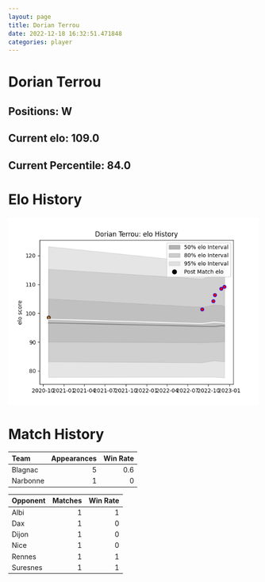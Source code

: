 ```yaml
---  
layout: page  
title: Dorian Terrou  
date: 2022-12-18 16:32:51.471848  
categories: player  
---
```

# Dorian Terrou

## Positions: W

## Current elo: 109.0

## Current Percentile: 84.0

# Elo History


![elo history](history_DorianTerrou.png)
# Match History


| Team     |   Appearances |   Win Rate |
|:---------|--------------:|-----------:|
| Blagnac  |             5 |        0.6 |
| Narbonne |             1 |        0   |

| Opponent   |   Matches |   Win Rate |
|:-----------|----------:|-----------:|
| Albi       |         1 |          1 |
| Dax        |         1 |          0 |
| Dijon      |         1 |          0 |
| Nice       |         1 |          0 |
| Rennes     |         1 |          1 |
| Suresnes   |         1 |          1 |